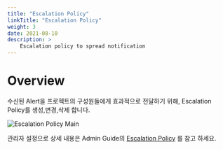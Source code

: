 ```yaml
---
title: "Escalation Policy"
linkTitle: "Escalation Policy"
weight: 3
date: 2021-08-10
description: >
    Escalation policy to spread notification
---
```



# Overview
수신된 Alert을 프로젝트의 구성원들에게 효과적으로 전달하기 위해, Escalation Policy를 생성,변경,삭제 합니다.

![Escalation Policy Main](/docs/guides/user_guide/monitoring/alert_manager/escalation_policy_img/escalation_policy_img_01.png)

관리자 설정으로 상세 내용은 Admin Guide의 [Escalation Policy](/ko/docs/guides/admin_guide/monitoring/alert_manager/escalation-policy/) 를 참고 하세요.



